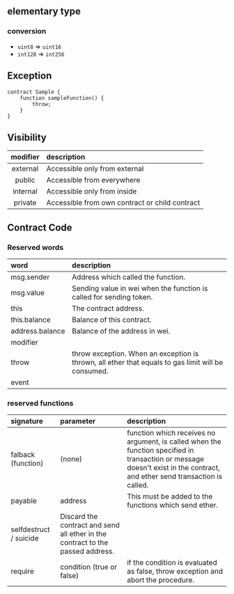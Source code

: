 ## elementary type

### conversion

* `uint8` => `uint16`
* `int128` => `int256`

## Exception

```
contract Sample {
    function sampleFunction() {
        throw;
    }
}
```

## Visibility

| modifier | description |
|:--:|:--|
| external | Accessible only from external |
| public | Accessible from everywhere |
| internal | Accessible only from inside |
| private | Accessible from own contract or child contract |

## Contract Code

### Reserved words

| word | description |
|:--|:--|
| msg.sender | Address which called the function. |
| msg.value | Sending value in wei when the function is called for sending token. |
| this | The contract address. |
| this.balance | Balance of this contract. |
| address.balance | Balance of the address in wei. |
| modifier | |
| throw | throw exception. When an exception is thrown, all ether that equals to gas limit will be consumed. |
| event | |

### reserved functions

| signature | parameter | description |
|:--|:--|:--|
| falback (function) | (none) | function which receives no argument, is called when the function specified in transaction or message doesn't exist in the contract, and ether send transaction is called. |
| payable | address| This must be added to the functions which send ether. |
| selfdestruct / suicide | Discard the contract and send all ether in the contract to the passed address. |
| require | condition (true or false) | if the condition is evaluated as false, throw exception and abort the procedure. |

